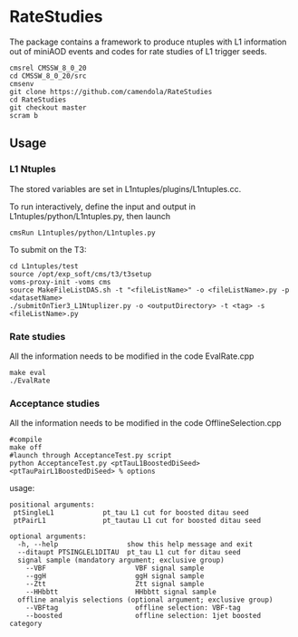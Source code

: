 # RateStudies

The package contains a framework to produce ntuples with L1 information out of miniAOD events and codes for rate studies of L1 trigger seeds.

```
cmsrel CMSSW_8_0_20
cd CMSSW_8_0_20/src
cmsenv
git clone https://github.com/camendola/RateStudies
cd RateStudies
git checkout master
scram b
```

## Usage
### L1 Ntuples
The stored variables are set in L1ntuples/plugins/L1ntuples.cc.

To run interactively, define the input and output in L1ntuples/python/L1ntuples.py, then launch
```
cmsRun L1ntuples/python/L1ntuples.py
```
To submit on the T3:
```
cd L1ntuples/test
source /opt/exp_soft/cms/t3/t3setup
voms-proxy-init -voms cms   
source MakeFileListDAS.sh -t "<fileListName>" -o <fileListName>.py -p <datasetName>
./submitOnTier3_L1Ntuplizer.py -o <outputDirectory> -t <tag> -s <fileListName>.py
```
### Rate studies
All the information needs to be modified in the code EvalRate.cpp
```
make eval
./EvalRate
```

### Acceptance studies
All the information needs to be modified in the code OfflineSelection.cpp
```
#compile
make off
#launch through AcceptanceTest.py script
python AcceptanceTest.py <ptTauL1BoostedDiSeed> <ptTauPairL1BoostedDiSeed> % options
```

usage:
```
positional arguments:
 ptSingleL1            pt_tau L1 cut for boosted ditau seed
 ptPairL1              pt_tautau L1 cut for boosted ditau seed

optional arguments:
  -h, --help                 show this help message and exit
  --ditaupt PTSINGLEL1DITAU  pt_tau L1 cut for ditau seed
  signal sample (mandatory argument; exclusive group)
    --VBF                      VBF signal sample
    --ggH                      ggH signal sample
    --Ztt                      Ztt signal sample
    --HHbbtt                   HHbbtt signal sample
  offline analyis selections (optional argument; exclusive group)
    --VBFtag                   offline selection: VBF-tag
    --boosted                  offline selection: 1jet boosted category
```
